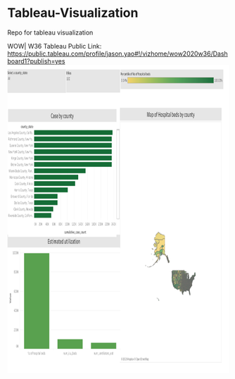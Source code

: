 # Tableau-Visualization
Repo for tableau visualization


WOW| W36 
Tableau Public Link: https://public.tableau.com/profile/jason.yao#!/vizhome/wow2020w36/Dashboard1?publish=yes
<img src="https://github.com/JasonYao3/Tableau-Visualization/blob/master/WOW/WOW%20W36.png" width="800" height="700">
